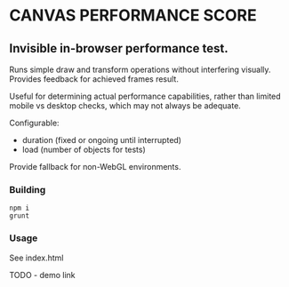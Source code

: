 # CANVAS PERFORMANCE SCORE

## Invisible in-browser performance test.

Runs simple draw and transform operations without interfering visually. Provides feedback for achieved frames result.

Useful for determining actual performance capabilities, rather than limited mobile vs desktop checks, which may not always be adequate.

Configurable:
- duration (fixed or ongoing until interrupted)
- load (number of objects for tests)

Provide fallback for non-WebGL environments.

### Building
```
npm i
grunt
```

### Usage
See index.html

TODO - demo link